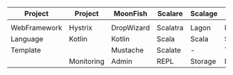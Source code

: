 
| Project       | Project       | MoonFish      | Scalare       | Scalage       | Scalp         | Scallions     | 
| ------------- | ------------- | ------------- | ------------- | ------------- | ------------- | ------------- |
|  |  |  |  |  |  |  |
| WebFramework  | Hystrix       | DropWizard    | Scalatra      | Lagon         | PlayFramework | AkkaHttp      |
| Language | Kotlin | Kotlin | Scala | Scala | Scala | Scala |
| Template | | Mustache | Scalate | - | Twirl | - |
|  | Monitoring | Admin | REPL | Storage | ReadOnly | Logic |

